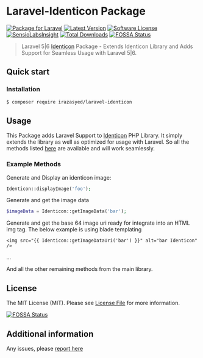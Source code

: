 Laravel-Identicon Package
=========================
[![Package for Laravel](https://img.shields.io/badge/Package%20for%20Laravel-5|6-blue.svg?style=flat-square)](https://github.com/irazasyed/laravel-identicon)
[![Latest Version](https://img.shields.io/github/release/irazasyed/laravel-identicon.svg?style=flat-square)](https://github.com/irazasyed/laravel-identicon/releases)
[![Software License](https://img.shields.io/badge/license-MIT-brightgreen.svg?style=flat-square)](LICENSE)
[![SensioLabsInsight](https://img.shields.io/sensiolabs/i/3a51a89d-7e80-467d-b857-5b05ccf3bdb5.svg?style=flat-square)](https://insight.sensiolabs.com/projects/3a51a89d-7e80-467d-b857-5b05ccf3bdb5)
[![Total Downloads](https://img.shields.io/packagist/dt/irazasyed/laravel-identicon.svg?style=flat-square)](https://packagist.org/packages/irazasyed/laravel-identicon)
[![FOSSA Status](https://app.fossa.io/api/projects/git%2Bgithub.com%2Firazasyed%2Flaravel-identicon.svg?type=shield)](https://app.fossa.io/projects/git%2Bgithub.com%2Firazasyed%2Flaravel-identicon?ref=badge_shield)


> Laravel 5|6 [Identicon][1] Package - Extends Identicon Library and Adds Support for Seamless Usage with Laravel 5|6.

## Quick start


### Installation

```bash
$ composer require irazasyed/laravel-identicon
```

## Usage

This Package adds Laravel Support to [Identicon][1] PHP Library. It simply extends the library as well as optimized for usage with Laravel. So all the methods listed [here][1] are available and will work seamlessly.

### Example Methods

Generate and Display an identicon image:

```php
Identicon::displayImage('foo');
```

Generate and get the image data

```php
$imageData = Identicon::getImageData('bar');
```

Generate and get the base 64 image uri ready for integrate into an HTML img tag. The below example is using blade templating

```
<img src="{{ Identicon::getImageDataUri('bar') }}" alt="bar Identicon" />
```

...

And all the other remaining methods from the main library.

## License

The MIT License (MIT). Please see [License File](LICENSE) for more information.

[![FOSSA Status](https://app.fossa.io/api/projects/git%2Bgithub.com%2Firazasyed%2Flaravel-identicon.svg?type=large)](https://app.fossa.io/projects/git%2Bgithub.com%2Firazasyed%2Flaravel-identicon?ref=badge_large)

## Additional information


Any issues, please [report here](https://github.com/irazasyed/laravel-identicon/issues)


[1]: http://identicon-php.org/
